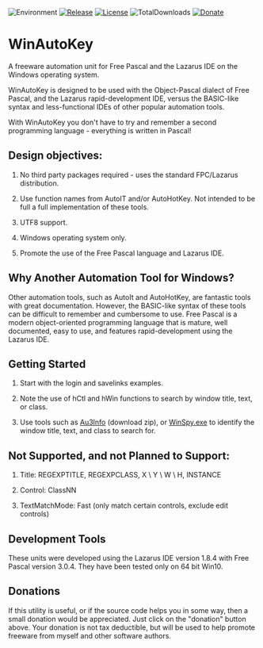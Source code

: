 ![Environment](https://img.shields.io/badge/Windows-XP,%20Vista,%207,%208,%2010-brightgreen.svg)
[![Release](https://img.shields.io/github/release/jasc2v8/WinAutoKey.svg)](https://github.com/jasc2v8/WinAutoKey/releases)
[![License](https://img.shields.io/badge/license--GPL-3.0-blue.svg)](https://www.gnu.org/licenses/lgpl-3.0.en.html)
![TotalDownloads](https://img.shields.io/github/downloads/jasc2v8/WinAutoKey/total.svg)
[![Donate](https://img.shields.io/badge/Donate-PayPal-red.svg)](https://www.paypal.me/JimDreherHome)

# WinAutoKey

A freeware automation unit for Free Pascal and the Lazarus IDE on the Windows operating system.

WinAutoKey is designed to be used with the Object-Pascal dialect of Free Pascal, and the Lazarus rapid-development IDE, versus the BASIC-like syntax and less-functional IDEs of other popular automation tools.

With WinAutoKey you don't have to try and remember a second programming language - everything is written in Pascal!

## Design objectives:

1. No third party packages required - uses the standard FPC/Lazarus distribution.

1. Use function names from AutoIT and/or AutoHotKey. Not intended to be full a full implementation of these tools.

1. UTF8 support.

1. Windows operating system only.

1. Promote the use of the Free Pascal language and Lazarus IDE.

## Why Another Automation Tool for Windows?

Other automation tools, such as AutoIt and AutoHotKey, are fantastic tools with great documentation.  However, the BASIC-like syntax of these tools can be difficult to remember and cumbersome to use.  Free Pascal is a modern object-oriented programming language that is mature, well documented, easy to use, and features rapid-development using the Lazarus IDE.

## Getting Started

1. Start with the login and savelinks examples.

2. Note the use of hCtl and hWin functions to search by window title, text, or class.

3. Use tools such as [Au3Info](https://www.autoitscript.com/site/autoit/downloads/) (download zip), or [WinSpy.exe](https://sourceforge.net/projects/winspyex/) to identify the window title, text, and class to search for.

## Not Supported, and not Planned to Support:

1. Title: REGEXPTITLE, REGEXPCLASS, X \ Y \ W \ H, INSTANCE

1. Control: ClassNN

1. TextMatchMode: Fast (only match certain controls, exclude edit controls)

## Development Tools

These units were developed using the Lazarus IDE version 1.8.4 with Free Pascal version 3.0.4.  They have been tested only on 64 bit Win10.

## Donations

If this utility is useful, or if the source code helps you in some way, then a small donation would be appreciated.  Just click on the "donation" button above.  Your donation is not tax deductible, but will be used to help promote freeware from myself and other software authors.
